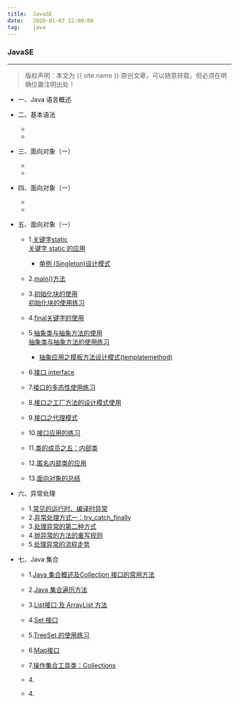 ```yaml
---
title:  JavaSE
date:   2020-01-07 12:00:00
tag:    java
---
```


### JavaSE

***
> 版权声明：本文为 {{ site.name }} 原创文章，可以随意转载，但必须在明确位置注明出处！

<head><link rel="stylesheet" href="../css/rouge.css"></head>

- 一、Java 语言概述


- 二、基本语法
    - <a href=""></a>
    - <a href=""></a>

- 三、面向对象（一）
    - <a href=""></a>
    - <a href=""></a>

- 四、面向对象（一）
    - <a href=""></a>
    - <a href=""></a>

- 五、面向对象（一）       
    - 1.<a href="https://moistlin.cn/posts/%E5%85%B3%E9%94%AE%E5%AD%97static">关键字static</a>     
    <a href="https://moistlin.cn/posts/static%E5%85%B3%E9%94%AE%E5%AD%97%E7%9A%84%E5%BA%94%E7%94%A8%E7%BB%83%E4%B9%A0">关键字 static 的应用</a>    
        - <a href="https://moistlin.cn/posts/%E5%8D%95%E4%BE%8B(Singleton)%E8%AE%BE%E8%AE%A1%E6%A8%A1%E5%BC%8F">单例 (Singleton)设计模式</a>   
    - 2.<a href="https://moistlin.cn/posts/%E7%90%86%E8%A7%A3main%E6%96%B9%E6%B3%95%E7%9A%84%E8%AF%AD%E6%B3%95">main()方法</a>     
    - 3.<a href="https://moistlin.cn/posts/%E5%88%9D%E5%A7%8B%E5%8C%96%E5%9D%97%E7%9A%84%E4%BD%BF%E7%94%A8">初始化块的使用</a>   
    <a href="https://moistlin.cn/posts/%E5%88%9D%E5%A7%8B%E5%8C%96%E5%9D%97%E7%9A%84%E7%BB%83%E4%B9%A0%E4%BD%BF%E7%94%A8">初始化块的使用练习</a>    
    - 4.<a href="https://moistlin.cn/posts/final%E5%85%B3%E9%94%AE%E5%AD%97%E7%9A%84%E4%BD%BF%E7%94%A8">final关键字的使用</a>    
    - 5.<a href="https://moistlin.cn/posts/%E6%8A%BD%E8%B1%A1%E7%B1%BB%E4%B8%8E%E6%8A%BD%E8%B1%A1%E6%96%B9%E6%B3%95%E7%9A%84%E4%BD%BF%E7%94%A8">抽象类与抽象方法的使用</a>    
    <a href="https://moistlin.cn/posts/%E6%8A%BD%E8%B1%A1%E7%B1%BB%E4%B8%8E%E6%8A%BD%E8%B1%A1%E6%96%B9%E6%B3%95%E7%9A%84%E4%BD%BF%E7%94%A8%E7%BB%83%E4%B9%A0">抽象类与抽象方法的使用练习</a>     
        - <a href="https://moistlin.cn/posts/%E6%A8%A1%E6%9D%BF%E6%96%B9%E6%B3%95%E8%AE%BE%E8%AE%A1%E6%A8%A1%E5%BC%8F(TemplateMethod)">抽象应用之模板方法设计模式(templatemethod)</a>    
    - 6.<a href="https://moistlin.cn/posts/%E6%8E%A5%E5%8F%A3">接口 interface</a>    
    
    - 7.<a href="https://moistlin.cn/posts/接口的多态性使用练习">接口的多态性使用练习</a>
    - 8.<a href="接口之工厂方法的设计模式使用">接口之工厂方法的设计模式使用</a>
    - 9.<a href="https://moistlin.cn/posts/接口之代理模式">接口之代理模式</a>
    - 10.<a href="https://moistlin.cn/posts/接口应用的练习">接口应用的练习</a>
    - 11.<a href="https://moistlin.cn/posts/类的成员之五：内部类">类的成员之五：内部类</a>
    - 12.<a href="https://moistlin.cn/posts/匿名内部类的应用">匿名内部类的应用</a>
    - 13.<a href="https://moistlin.cn/posts/面向对象的总结">面向对象的总结</a>

- 六、异常处理
    - 1.<a href="https://moistlin.cn/posts/常见的运行时、编译时异常">常见的运行时、编译时异常</a>
    - 2.<a href="https://moistlin.cn/posts/异常处理方式一：try_catch_finally">异常处理方式一：try_catch_finally</a>
    - 3.<a href="https://moistlin.cn/posts/处理异常的第二种方式">处理异常的第二种方式</a>
    - 4.<a href="https://moistlin.cn/posts/抛异常的方法的重写规则">抛异常的方法的重写规则</a>
    - 5.<a href="https://moistlin.cn/posts/处理异常的流程走势">处理异常的流程走势</a>

- 七、Java 集合

    - 1.<a href="https://moistlin.cn/posts/Java 集合概述及Collection 接口的常用方法">Java 集合概述及Collection 接口的常用方法</a>
    - 2.<a href="https://moistlin.cn/posts/Java 集合遍历方法">Java 集合遍历方法</a>
    - 3.<a href="https://moistlin.cn/posts/List接口 及 ArrayList 方法">List接口 及 ArrayList 方法</a>
    - 4.<a href="https://moistlin.cn/posts/Set 接口">Set 接口</a>
    - 5.<a href="https://moistlin.cn/posts/TreeSet 的使用练习">TreeSet 的使用练习</a>
    - 6.<a href="https://moistlin.cn/posts/Map接口">Map接口</a>
    - 7.<a href="https://moistlin.cn/posts/操作集合工具类：Collections">操作集合工具类：Collections</a>


    - 4.<a href="https://moistlin.cn/posts/"></a>
    - 4.<a href="https://moistlin.cn/posts/"></a>


